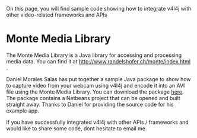On this page, you will find sample code showing how to integrate v4l4j with other video-related frameworks and APIs


# Monte Media Library #

The Monte Media Library is a Java library for accessing and processing media data. You can find it at http://www.randelshofer.ch/monte/index.html .

Daniel Morales Salas has put together a sample Java package to show how to capture video from your webcam using v4l4j and encode it into an AVI file using the Monte Media Library. You can download the package [here](http://v4l4j.googlecode.com/files/SimpleWebcamViewerAndRecorder.tar.gz). The package contains a Netbeans project that can be opened and built straight away. Thanks to Daniel for providing the source code for his example app.

If you have successfully integrated v4l4j with other APIs / frameworks and would like to share some code, dont hesitate to email me.
